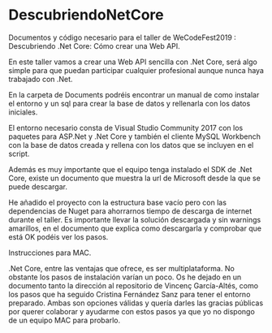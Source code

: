 # DescubriendoNetCore
Documentos y código necesario para el taller de WeCodeFest2019 : Descubriendo .Net Core: Cómo crear una Web API.

En este taller vamos a crear una Web API sencilla con .Net Core, será algo simple para que puedan participar cualquier profesional aunque nunca haya trabajado con .Net.

En la carpeta de Documents podréis encontrar un manual de como instalar el entorno y un sql para crear la base de datos y rellenarla con los datos iniciales. 

El entorno necesario consta de Visual Studio Community 2017 con los paquetes para ASP.Net y .Net Core y también el cliente MySQL Workbench con la base de datos creada y rellena con los datos que se incluyen en el script.

Además es muy importante que el equipo tenga instalado el SDK de .Net Core, existe un documento que muestra la url de Microsoft desde la que se puede descargar.

He añadido el proyecto con la estructura base vacío pero con las dependencias de Nuget para ahorrarnos tiempo de descarga de internet durante el taller. Es importante llevar la solución descargada y sin warnings amarillos, en el documento que explica como descargarla y comprobar que está OK podéis ver los pasos.


Instrucciones para MAC.

.Net Core, entre las ventajas que ofrece, es ser multiplataforma. No obstante los pasos de instalación varían un poco. Os he dejado en un documento tanto la dirección al repositorio de Vincenç García-Altés, como los pasos que ha seguido Cristina Fernández Sanz para tener el entorno preparado. Ambas son opciones válidas y quería darles las gracias públicas por querer colaborar y ayudarme con estos pasos ya que yo no dispongo de un equipo MAC para probarlo.
